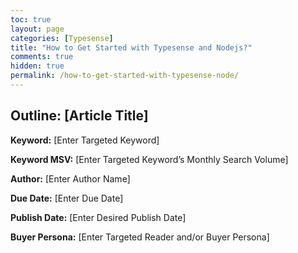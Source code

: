 ```yaml
---
toc: true
layout: page
categories: [Typesense]
title: "How to Get Started with Typesense and Nodejs?"
comments: true
hidden: true
permalink: /how-to-get-started-with-typesense-node/
---
```


## Outline: [Article Title]

**Keyword:** [Enter Targeted Keyword]

**Keyword MSV:** [Enter Targeted Keyword’s Monthly Search Volume]

**Author:** [Enter Author Name]

**Due Date:** [Enter Due Date]

**Publish Date:** [Enter Desired Publish Date]

**Buyer Persona:** [Enter Targeted Reader and/or Buyer Persona]

<br>
